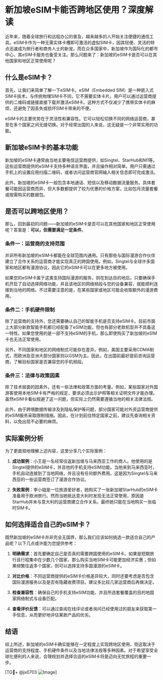 # 新加坡eSIM卡能否跨地区使用？深度解读

近年来，随着全球旅行和远程办公的普及，越来越多的人开始关注便捷的通信工具。eSIM卡作为一种无需实体卡槽即可激活的虚拟SIM卡，因其轻便、灵活的特点迅速成为旅行者和商务人士的新宠。而在众多国家中，新加坡作为国际化的都市中心，其eSIM卡服务也备受关注。那么问题来了：新加坡的eSIM卡是否可以在其他国家和地区正常使用呢？

## 什么是eSIM卡？

首先，让我们来简单了解一下eSIM卡。eSIM（Embedded SIM）是一种嵌入式SIM卡技术，与传统物理SIM卡不同，它不需要实体卡片。用户可以通过运营商提供的二维码或链接直接下载并激活eSIM卡。这种方式不仅减少了携带实体卡的麻烦，还避免了因丢失或损坏SIM卡带来的不便。

eSIM卡的主要优势在于灵活性和兼容性。它可以轻松切换不同的网络运营商，甚至在多个国家之间无缝切换。对于经常出国的人来说，这无疑是一个非常实用的功能。

## 新加坡eSIM卡的基本功能

新加坡的eSIM卡通常由当地主要电信运营商提供，如Singtel、StarHub和M1等。这些运营商提供的eSIM卡支持多种语言界面，并且操作相对简单。用户只需通过手机上的设置应用扫描二维码，或者访问运营商官网输入相关信息即可完成激活。

此外，新加坡的eSIM卡一般包含本地通话、短信以及移动数据流量服务。具体套餐可能因运营商而异，但大多数都提供了较为优惠的价格方案，比如包月流量套餐或按需购买的数据包。

## 是否可以跨地区使用？

那么，回到最初的问题——新加坡的eSIM卡是否可以在其他国家和地区正常使用呢？答案是：**可以，但需要满足一定条件**。

### 条件一：运营商的支持范围

并非所有新加坡的eSIM卡都能在全球范围内通用。只有那些与国际漫游合作伙伴建立了合作关系的运营商才能实现真正的跨国使用。例如，Singtel与全球许多国家和地区都有漫游协议，因此它的eSIM卡可以在更多地方被使用。

如果您的eSIM卡属于这类支持国际漫游的服务，则在到达目的地后，只要确保手机开启了自动选择网络功能，并且该地区的网络频段与您的设备兼容，就能顺利连接到当地的网络。不过需要注意的是，在某些国家或地区可能会收取额外的漫游费用。

### 条件二：手机硬件限制

除了运营商的支持外，您还需要确认自己的智能手机是否支持eSIM卡。目前市面上大部分新款智能手机都已经配备了eSIM功能，但也有部分老款机型并不具备这一特性。如果您使用的是一部不支持eSIM的手机，那么即使购买了新加坡的eSIM卡也无法正常使用。

另外，不同国家和地区的网络制式可能存在差异。例如，美国主要采用CDMA制式，而欧洲及亚洲大部分国家则以GSM为主。因此，在出国前最好提前咨询运营商，了解目标国家是否兼容您的手机频段。

### 条件三：法律与政策因素

除了技术层面的因素外，还有一些法律和政策方面的考量。例如，某些国家对外国游客使用本地SIM卡有严格的规定，要求必须出示护照等相关证明文件才能办理。虽然eSIM卡看似规避了这一问题，但实际上仍然需要遵循当地的相关法律法规。

此外，由于跨境数据传输涉及到隐私保护等问题，部分国家可能对外资运营商提供的eSIM服务采取限制措施。因此，在计划前往特定国家之前，建议先查询相关资料，以免出现不必要的麻烦。

## 实际案例分析

为了更直观地理解上述内容，这里分享几个实际案例：

1. **成功案例**：小王是一名经常往返新加坡与马来西亚工作的商人。他使用的是Singtel提供的eSIM卡，并且他的手机支持eSIM功能。当他来到马来西亚时，手机自动连接到了当地网络，并且没有任何额外费用。这是因为Singtel与马来西亚的一些运营商签订了漫游合作协议。

2. **失败案例**：李小姐是一位旅游爱好者，她购买了一张新加坡StarHub的eSIM卡准备用于欧洲旅行。然而当她抵达意大利时发现无法正常使用，原因是StarHub并未与意大利的运营商建立合作关系。最终她只能在当地购买一张临时SIM卡。

## 如何选择适合自己的eSIM卡？

既然新加坡的eSIM卡并非完全无国界，那么我们应该如何挑选一款适合自己的产品呢？以下几点或许能为您提供参考：

1. **明确需求**：首先要确定自己是否真的需要跨国使用的eSIM卡。如果是短期旅行且行程集中在少数几个国家，那么购买当地SIM卡可能更加经济实惠；但如果频繁往返多个国家，则可以选择支持多国漫游的eSIM卡。

2. **对比价格**：不同运营商提供的eSIM卡价格差异较大，同时还要考虑是否包含国际漫游服务以及是否有隐藏收费项目。建议多比较几家运营商后再做决定。

3. **检查兼容性**：确保自己的手机支持eSIM功能，并且所选套餐覆盖的目的地国家网络制式与设备匹配。

4. **查看评价反馈**：可以通过查阅在线评论或者询问已经使用过的朋友来获取第一手信息，从而更好地评估某款产品的优劣。

## 结语

综上所述，新加坡的eSIM卡确实能够在一定程度上实现跨地区使用，但这取决于运营商的支持程度、手机硬件条件以及当地法律法规等多种因素。对于希望享受全球化便利的人来说，合理规划并选择合适的eSIM卡将是迈向无忧旅程的重要一步。

[TG💪+ @jx0703 ![Image](https://github.com/user-attachments/assets/dbca1d08-cadb-493c-b0ec-ad6f7a83f270)]